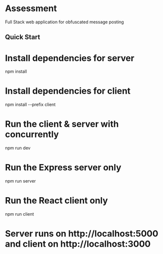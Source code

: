 # Assessment

Full Stack web application for obfuscated message posting

## Quick Start

# Install dependencies for server
npm install

# Install dependencies for client
npm install --prefix client

# Run the client & server with concurrently
npm run dev

# Run the Express server only
npm run server

# Run the React client only
npm run client

# Server runs on http://localhost:5000 and client on http://localhost:3000
```
